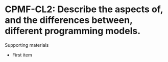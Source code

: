 # CPMF-CL2:  	Describe the aspects of, and the differences between, different programming models.	 

Supporting materials

* First item